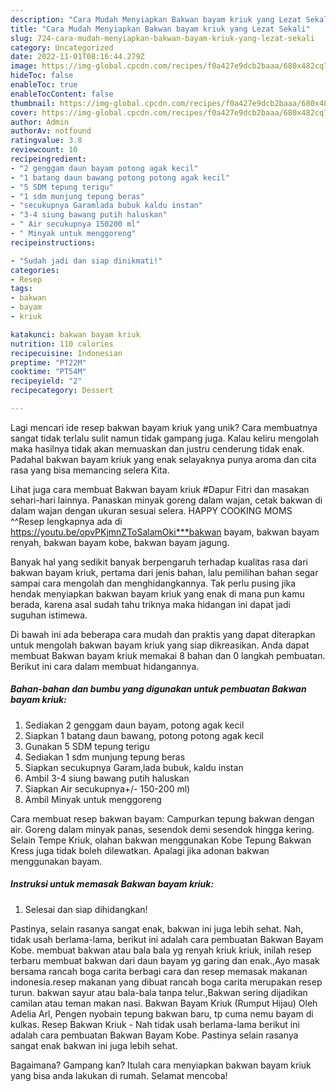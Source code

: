 ```yaml
---
description: "Cara Mudah Menyiapkan Bakwan bayam kriuk yang Lezat Sekali"
title: "Cara Mudah Menyiapkan Bakwan bayam kriuk yang Lezat Sekali"
slug: 724-cara-mudah-menyiapkan-bakwan-bayam-kriuk-yang-lezat-sekali
category: Uncategorized
date: 2022-11-01T08:16:44.279Z
image: https://img-global.cpcdn.com/recipes/f0a427e9dcb2baaa/680x482cq70/bakwan-bayam-kriuk-foto-resep-utama.jpg
hideToc: false
enableToc: true
enableTocContent: false
thumbnail: https://img-global.cpcdn.com/recipes/f0a427e9dcb2baaa/680x482cq70/bakwan-bayam-kriuk-foto-resep-utama.jpg
cover: https://img-global.cpcdn.com/recipes/f0a427e9dcb2baaa/680x482cq70/bakwan-bayam-kriuk-foto-resep-utama.jpg
author: Admin
authorAv: notfound
ratingvalue: 3.8
reviewcount: 10
recipeingredient:
- "2 genggam daun bayam potong agak kecil"
- "1 batang daun bawang potong potong agak kecil"
- "5 SDM tepung terigu"
- "1 sdm munjung tepung beras"
- "secukupnya Garamlada bubuk kaldu instan"
- "3-4 siung bawang putih haluskan"
- " Air secukupnya 150200 ml"
- " Minyak untuk menggoreng"
recipeinstructions:

- "Sudah jadi dan siap dinikmati!"
categories:
- Resep
tags:
- bakwan
- bayam
- kriuk

katakunci: bakwan bayam kriuk 
nutrition: 110 calories
recipecuisine: Indonesian
preptime: "PT22M"
cooktime: "PT54M"
recipeyield: "2"
recipecategory: Dessert

---
```





Lagi mencari ide resep bakwan bayam kriuk yang unik? Cara membuatnya sangat tidak terlalu sulit namun tidak gampang juga. Kalau keliru mengolah maka hasilnya tidak akan memuaskan dan justru cenderung tidak enak. Padahal bakwan bayam kriuk yang enak selayaknya punya aroma dan cita rasa yang bisa memancing selera Kita.





Lihat juga cara membuat Bakwan bayam kriuk #Dapur Fitri dan masakan sehari-hari lainnya. Panaskan minyak goreng dalam wajan, cetak bakwan di dalam wajan dengan ukuran sesuai selera. HAPPY COOKING MOMS ^^Resep lengkapnya ada di https://youtu.be/opvPKjmnZToSalamOki***bakwan bayam, bakwan bayam renyah, bakwan bayam kobe, bakwan bayam jagung.

Banyak hal yang sedikit banyak berpengaruh terhadap kualitas rasa dari bakwan bayam kriuk, pertama dari jenis bahan, lalu pemilihan bahan segar sampai cara mengolah dan menghidangkannya. Tak perlu pusing jika hendak menyiapkan bakwan bayam kriuk yang enak di mana pun kamu berada, karena asal sudah tahu triknya maka hidangan ini dapat jadi suguhan istimewa.






Di bawah ini ada beberapa cara mudah dan praktis yang dapat diterapkan untuk mengolah bakwan bayam kriuk yang siap dikreasikan. Anda dapat membuat Bakwan bayam kriuk memakai 8 bahan dan 0 langkah pembuatan. Berikut ini cara dalam membuat hidangannya.

<!--inarticleads1-->

##### Bahan-bahan dan bumbu yang digunakan untuk pembuatan Bakwan bayam kriuk:

1. Sediakan 2 genggam daun bayam, potong agak kecil
1. Siapkan 1 batang daun bawang, potong potong agak kecil
1. Gunakan 5 SDM tepung terigu
1. Sediakan 1 sdm munjung tepung beras
1. Siapkan secukupnya Garam,lada bubuk, kaldu instan
1. Ambil 3-4 siung bawang putih haluskan
1. Siapkan  Air secukupnya+/- 150-200 ml)
1. Ambil  Minyak untuk menggoreng


Cara membuat resep bakwan bayam: Campurkan tepung bakwan dengan air. Goreng dalam minyak panas, sesendok demi sesendok hingga kering. Selain Tempe Kriuk, olahan bakwan menggunakan Kobe Tepung Bakwan Kress juga tidak boleh dilewatkan. Apalagi jika adonan bakwan menggunakan bayam. 

<!--inarticleads2-->

##### Instruksi untuk memasak Bakwan bayam kriuk:


1. Selesai dan siap dihidangkan!

Pastinya, selain rasanya sangat enak, bakwan ini juga lebih sehat. Nah, tidak usah berlama-lama, berikut ini adalah cara pembuatan Bakwan Bayam Kobe. membuat bakwan atau bala bala yg renyah kriuk kriuk, inilah resep terbaru membuat bakwan dari daun bayam yg garing dan enak.,Ayo masak bersama rancah boga carita berbagi cara dan resep memasak makanan indonesia.resep makanan yang dibuat rancah boga carita merupakan resep turun. bakwan sayur atau bala-bala tanpa telur.,Bakwan sering dijadikan camilan atau teman makan nasi. Bakwan Bayam Kriuk (Rumput Hijau) Oleh Adelia Arl, Pengen nyobain tepung bakwan baru, tp cuma nemu bayam di kulkas. Resep Bakwan Kriuk - Nah tidak usah berlama-lama berikut ini adalah cara pembuatan Bakwan Bayam Kobe. Pastinya selain rasanya sangat enak bakwan ini juga lebih sehat. 

Bagaimana? Gampang kan? Itulah cara menyiapkan bakwan bayam kriuk yang bisa anda lakukan di rumah. Selamat mencoba!
